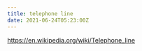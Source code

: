 ```yaml
---
title: telephone line
date: 2021-06-24T05:23:00Z
---
```


https://en.wikipedia.org/wiki/Telephone_line
